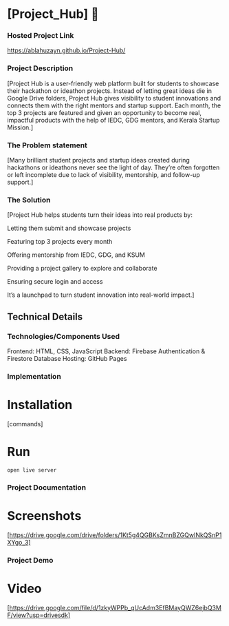 ﻿# [Project_Hub] 🎯


### Hosted Project Link
https://ablahuzayn.github.io/Project-Hub/

### Project Description
[Project Hub is a user-friendly web platform built for students to showcase their hackathon or ideathon projects. Instead of letting great ideas die in Google Drive folders, Project Hub gives visibility to student innovations and connects them with the right mentors and startup support. Each month, the top 3 projects are featured and given an opportunity to become real, impactful products with the help of IEDC, GDG mentors, and Kerala Startup Mission.]

### The Problem statement
[Many brilliant student projects and startup ideas created during hackathons or ideathons never see the light of day. They’re often forgotten or left incomplete due to lack of visibility, mentorship, and follow-up support.]

### The Solution
[Project Hub helps students turn their ideas into real products by:

Letting them submit and showcase projects

Featuring top 3 projects every month

Offering mentorship from IEDC, GDG, and KSUM

Providing a project gallery to explore and collaborate

Ensuring secure login and access

It’s a launchpad to turn student innovation into real-world impact.]

## Technical Details
### Technologies/Components Used
Frontend: HTML, CSS, JavaScript
Backend: Firebase Authentication & Firestore Database
Hosting: GitHub Pages


### Implementation

# Installation
[commands]

# Run
```
open live server
```

### Project Documentation
# Screenshots
[https://drive.google.com/drive/folders/1Kt5g4QGBKsZmnBZGQwINkQSnP1XYgo_3]

### Project Demo
# Video
[https://drive.google.com/file/d/1zkyWPPb_qUcAdm3EfBMayQWZ6ejbQ3MF/view?usp=drivesdk]

